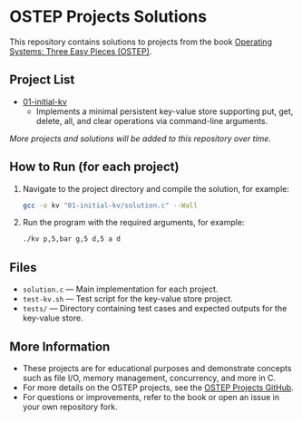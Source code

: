 # OSTEP Projects Solutions

This repository contains solutions to projects from the book [Operating Systems: Three Easy Pieces (OSTEP)](https://pages.cs.wisc.edu/~remzi/OSTEP/).

## Project List

- [01-initial-kv](01-initial-kv/solution.c)
  - Implements a minimal persistent key-value store supporting put, get, delete, all, and clear operations via command-line arguments.

_More projects and solutions will be added to this repository over time._

## How to Run (for each project)

1. Navigate to the project directory and compile the solution, for example:
   ```sh
   gcc -o kv "01-initial-kv/solution.c" --Wall
   ```
2. Run the program with the required arguments, for example:
   ```sh
   ./kv p,5,bar g,5 d,5 a d
   ```

## Files

- `solution.c` — Main implementation for each project.
- `test-kv.sh` — Test script for the key-value store project.
- `tests/` — Directory containing test cases and expected outputs for the key-value store.

## More Information

- These projects are for educational purposes and demonstrate concepts such as file I/O, memory management, concurrency, and more in C.
- For more details on the OSTEP projects, see the [OSTEP Projects GitHub](https://github.com/remzi-arpacidusseau/ostep-projects).
- For questions or improvements, refer to the book or open an issue in your own repository fork.
